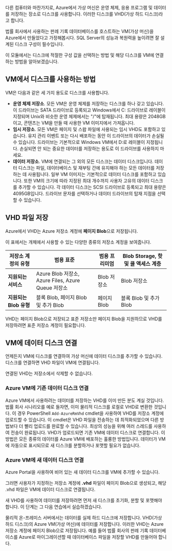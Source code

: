 다른 컴퓨터와 마찬가지로, Azure에서 가상 머신은 운영 체제, 응용 프로그램 및 데이터를 저장하는 장소로 디스크를 사용합니다. 이러한 디스크를 VHD(가상 하드 디스크)라고 합니다.

법률 회사에서 사용하는 판례 기록 데이터베이스를 호스트하는 VM(가상 머신)을 Azure에서 만들었다고 가정해봅시다. SQL Server의 성능과 복원력을 높이려면 잘 설계된 디스크 구성이 필수입니다.

이 모듈에서는 디스크에 적절한 구성 값을 선택하는 방법 및 해당 디스크를 VM에 연결하는 방법을 알아보겠습니다.

## <a name="how-disks-are-used-by-vms"></a>VM에서 디스크를 사용하는 방법

VM은 다음과 같은 세 가지 용도로 디스크를 사용합니다.

- **운영 체제 저장소**. 모든 VM은 운영 체제를 저장하는 디스크를 하나 갖고 있습니다. 이 드라이브는 SATA 드라이브로 등록되고 Windows에서 C: 드라이브로 레이블이 지정되며 Unix와 비슷한 운영 체제에서는 "/"에 탑재됩니다. 최대 용량은 2048GB이고, 콘텐츠는 VM을 만들 때 사용한 VM 이미지에서 가져옵니다.
- **임시 저장소**. 모든 VM은 페이지 및 스왑 파일에 사용되는 임시 VHD도 포함하고 있습니다. 유지 관리 이벤트 또는 다시 배포하는 동안 이 드라이브의 데이터가 손실될 수 있습니다. 드라이브는 기본적으로 Windows VM에서 D:로 레이블이 지정됩니다. 손실되면 안 되는 중요한 데이터를 저장하는 용도로 이 드라이브를 사용하지 마세요.
- **데이터 저장소**. VM에 연결되는 그 외의 모든 디스크는 데이터 디스크입니다. 데이터 디스크는 파일, 데이터베이스 및 재부팅 간에 유지해야 하는 모든 데이터를 저장하는 데 사용됩니다. 일부 VM 이미지는 기본적으로 데이터 디스크를 포함하고 있습니다. 또한 VM의 크기에 따라 지정된 최대 개수까지 사용자 고유의 데이터 디스크를 추가할 수 있습니다. 각 데이터 디스크는 SCSI 드라이브로 등록되고 최대 용량은 4095GB입니다. 드라이브 문자를 선택하거나 데이터 드라이브의 탑재 지점을 선택할 수 있습니다.

## <a name="storing-vhd-files"></a>VHD 파일 저장

Azure에서 VHD는 Azure 저장소 계정에 **페이지 Blob**으로 저장됩니다.

이 표에서는 개체에서 사용할 수 있는 다양한 종류의 저장소 계정을 보여줍니다.

|**저장소 계정의 유형**|**범용 표준**|**범용 프리미엄**|**Blob Storage, 핫 및 쿨 액세스 계층**|
|-----|-----|-----|-----|
|**지원되는 서비스**| Azure Blob 저장소, Azure Files, Azure Queue 저장소 | Blob 저장소 | Blob 저장소|
|**지원되는 Blob 유형**|블록 Blob, 페이지 Blob 및 추가 Blob | 페이지 Blob | 블록 Blob 및 추가 Blob|

VHD는 페이지 Blob으로 저장되고 표준 저장소만 페이지 Blob을 지원하므로 VHD를 저장하려면 표준 저장소 계정이 필요합니다.

## <a name="attach-data-disks-to-vms"></a>VM에 데이터 디스크 연결

언제든지 VM에 디스크를 연결하여 가상 머신에 데이터 디스크를 추가할 수 있습니다. 디스크를 연결하면 VHD 파일이 VM에 연결됩니다. 

연결된 VHD는 저장소에서 삭제할 수 없습니다.

### <a name="attach-an-existing-data-disk-to-an-azure-vm"></a>Azure VM에 기존 데이터 디스크 연결

Azure VM에서 사용하려는 데이터를 저장하는 VHD를 이미 만든 분도 계실 것입니다. 법률 회사 시나리오를 예로 들자면, 이미 물리적 디스크를 로컬로 VHD로 변환한 것입니다. 이 경우 PowerShell `Add-AzureRmVhd` cmdlet을 사용하여 VHD를 저장소 계정에 업로드할 수 있습니다. 이 cmdlet은 VHD 파일을 전송하는 데 최적화되었으며 다른 방법보다 더 빨리 업로드를 완료할 수 있습니다. 최상의 성능을 위해 여러 스레드를 사용하여 전송이 완료됩니다. VHD가 업로드되면 기존 VM에 데이터 디스크로 연결합니다. 이 방법은 모든 종류의 데이터를 Azure VM에 배포하는 훌륭한 방법입니다. 데이터가 VM에 자동으로 표시되므로 새 디스크를 분할하거나 포맷할 필요가 없습니다.

### <a name="attach-a-new-data-disk-to-an-azure-vm"></a>Azure VM에 새 데이터 디스크 연결

Azure Portal을 사용하여 비어 있는 새 데이터 디스크를 VM에 추가할 수 있습니다. 

그러면 사용자가 지정하는 저장소 계정에 **.vhd** 파일이 페이지 Blob으로 생성되고, 해당 .vhd 파일은 VM에 데이터 디스크로 연결됩니다. 

새 VHD를 사용하여 데이터를 저장하려면 먼저 새 디스크를 초기화, 분할 및 포맷해야 합니다. 이 단계는 그 다음 연습에서 실습하겠습니다.

물리적 온-프레미스 서버에서는 데이터를 실제 하드 디스크에 저장합니다. VHD(가상 하드 디스크)의 Azure VM(가상 머신)에 데이터를 저장합니다. 이러한 VHD는 Azure 저장소 계정에 페이지 Blob으로 저장됩니다. 예를 들어 법률 회사의 판례 기록 데이터베이스를 Azure로 마이그레이션할 때 데이터베이스 파일을 저장할 VHD를 만들어야 합니다.
